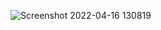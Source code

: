 
![Screenshot 2022-04-16 130819](https://user-images.githubusercontent.com/8881102/163688272-93c34af4-c8cb-4009-8e7b-703482b1b3bb.png)
